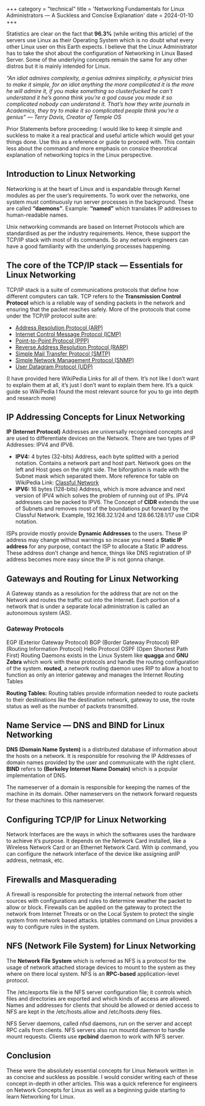 +++
category = "technical"
title = 'Networking Fundamentals for Linux Administrators — A Suckless and Concise Explanation'
date = 2024-01-10
+++

Statistics are clear on the fact that **96.3%** (while writing this article) of the servers use Linux as their Operating System which is no doubt what every other Linux user on this Earth expects. I believe that the Linux Administrator has to take the shot about the configuration of Networking in Linux Based Server. Some of the underlying concepts remain the same for any other distros but it is mainly intended for Linux.

*“An idiot admires complexity, a genius admires simplicity, a physicist tries to make it simple, for an idiot anything the more complicated it is the more he will admire it, if you make something so clusterfucked he can’t understand it he’s gonna think you’re a god cause you made it so complicated nobody can understand it. That’s how they write journals in Academics, they try to make it so complicated people think you’re a genius” — Terry Davis, Creator of Temple OS*

Prior Statements before proceeding: I would like to keep it simple and suckless to make it a real practical and useful article which would get your things done. Use this as a reference or guide to proceed with. This contain less about the command and more emphasis on consice theorotical explanation of networking topics in the Linux perspective.

## Introduction to Linux Networking
Networking is at the heart of Linux and is expandable through Kernel modules as per the user’s requirements. To work over the networks, one system must continuously run server processes in the background. These are called **“daemons”**. Example: **“named”** which translates IP addresses to human-readable names.

Unix networking commands are based on Internet Protocols which are standardised as per the industry requirements. Hence, these support the TCP/IP stack with most of its commands. So any network engineers can have a good familiarity with the underlying processes happening.

## The core of the TCP/IP stack — Essentials for Linux Networking

TCP/IP stack is a suite of communications protocols that define how different computers can talk. TCP refers to the **Transmission Control Protocol** which is a reliable way of sending packets in the network and ensuring that the packet reaches safely. More of the protocols that come under the TCP/IP protocol suite are:

- [Address Resolution Protocol (ARP)](https://en.wikipedia.org/wiki/Address_Resolution_Protocol)
- [Internet Control Message Protocol (ICMP)](https://en.wikipedia.org/wiki/Internet_Control_Message_Protocol)
- [Point-to-Point Protocol (PPP)](https://en.wikipedia.org/wiki/Point-to-Point_Protocol)
- [Reverse Address Resolution Protocol (RARP)](https://en.wikipedia.org/wiki/Reverse_Address_Resolution_Protocol)
- [Simple Mail Transfer Protocol (SMTP)](https://en.wikipedia.org/wiki/Simple_Mail_Transfer_Protocol#:~:text=The%20Simple%20Mail%20Transfer%20Protocol,send%20and%20receive%20mail%20messages.)
- [Simple Network Management Protocol (SNMP)](https://en.wikipedia.org/wiki/Simple_Network_Management_Protocol)
- [User Datagram Protocol (UDP)](https://en.wikipedia.org/wiki/User_Datagram_Protocol)

(I have provided here WikiPedia Links for all of them. It’s not like I don’t want to explain them at all, it’s just I don’t want to explain them here. It’s a quick guide so WikiPedia I found the most relevant source for you to go into depth and research more)

## IP Addressing Concepts for Linux Networking
**IP (Internet Protocol)** Addresses are universally recognised concepts and are used to differentiate devices on the Network. There are two types of IP Addresses: IPV4 and IPV6.

- **IPV4:** 4 bytes (32-bits) Address, each byte splitted with a period notation. Contains a network part and host part. Network goes on the left and Host goes on the right side. The biforgation is made with the Subnet mask which separated them. More reference for table on WikiPedia Link: [Classful Network](https://en.wikipedia.org/wiki/Classful_network)
- **IPV6:** 16 bytes (128-bits) Address, which is more advance and next version of IPV4 which solves the problem of running out of IPs. IPV4 addresses can be packed to IPV6.
The Concept of **CIDR** extends the use of Subnets and removes most of the boundations put forward by the Classful Network. Example, 192.168.32.1/24 and 128.66.128.1/17 use CIDR notation.

ISPs provide mostly provide **Dynamic Addresses** to the users. These IP address may change without warnings so incase you need a **Static IP address** for any purpose, contact the ISP to allocate a Static IP address. These address don’t change and hence, things like DNS registration of IP address becomes more easy since the IP is not gonna change.

## Gateways and Routing for Linux Networking
A Gateway stands as a resolution for the address that are not on the Network and routes the traffic out into the Internet. Each portion of a network that is under a separate local administration is called an autonomous system (AS).

### Gateway Protocols

EGP (Exterior Gateway Protocol)
BGP (Border Gateway Protocol)
RIP (Routing Information Protocol)
Hello Protocol
OSPF (Open Shortest Path First)
Routing Daemons exists in the Linux System like **quagga** and **GNU Zebra** which work with these protocols and handle the routing configuration of the system. **routed**, a network routing daemon uses RIP to allow a host to function as only an interior gateway and manages the Internet Routing Tables

**Routing Tables:** Routing tables provide information needed to route packets to their destinations like the destination network, gateway to use, the route status as well as the number of packets transmitted.

## Name Service — DNS and BIND for Linux Networking
**DNS (Domain Name System)** is a distributed database of information about the hosts on a network. It is responsible for resolving the IP Addresses of domain names provided by the user and communicate with the right client. **BIND** refers to **(Berkeley Internet Name Domain)** which is a popular implementation of DNS.

The nameserver of a domain is responsible for keeping the names of the machine in its domain. Other nameservers on the network forward requests for these machines to this nameserver.

## Configuring TCP/IP for Linux Networking
Network Interfaces are the ways in which the softwares uses the hardware to achieve it’s purpose. It depends on the Network Card installed, like a Wireless Network Card or an Ethernet Network Card. With ip command, you can configure the network interface of the device like assigning anIP address, netmask, etc.

## Firewalls and Masquerading
A firewall is responsible for protecting the internal network from other sources with configurations and rules to determine weather the packet to allow or block. Firewalls can be applied on the gateway to protect the network from Internet Threats or on the Local System to protect the single system from network based attacks. iptables command on Linux provides a way to configure rules in the system.

## NFS (Network File System) for Linux Networking
The **Network File System** which is referred as NFS is a protocol for the usage of network attached storage devices to mount to the system as they where on there local system. NFS is an **RPC-based** application-level protocol.

The /etc/exports file is the NFS server configuration file; it controls which files and directories are exported and which kinds of access are allowed. Names and addresses for clients that should be allowed or denied access to NFS are kept in the /etc/hosts.allow and /etc/hosts.deny files.

NFS Server daemons, called nfsd daemons, run on the server and accept RPC calls from clients. NFS servers also run mountd daemon to handle mount requests. Clients use **rpcbind** daemon to work with NFS server.

## Conclusion
These were the absolutely essential concepts for Linux Network written in as concise and suckless as possible. I would consider writing each of these concept in-depth in other articles. This was a quick reference for engineers on Network Concepts for Linux as well as a beginning guide starting to learn Networking for Linux.
